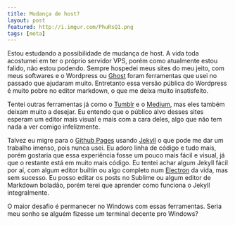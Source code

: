 ```yaml
---
title: Mudança de host?
layout: post
featured: http://i.imgur.com/PhuRsQ1.png
tags: [meta]
---
```

Estou estudando a possibilidade de mudança de host. A vida toda acostumei em ter o próprio servidor VPS, porém como atualmente estou falido, não estou podendo. Sempre hospedei meus sites do meu jeito, com meus softwares e o Wordpress ou <a href="http://ghost.org" target="_blank">Ghost</a> foram ferramentas que usei no passado que ajudaram muito. Entretanto essa versão pública do Wordpress é muito pobre no editor markdown, o que me deixa muito insatisfeito.
<!--more-->

Tentei outras ferramentas já como o <a href="http://tumblr.com" target="_blank">Tumblr</a> e o <a href="http://medium.com" target="_blank">Medium</a>, mas eles também deixam muito a desejar. Eu entendo que o público alvo desses sites esperam um editor mais visual e mais com a cara deles, algo que não tem nada a ver comigo infelizmente.

Talvez eu migre para o <a href="https://pages.github.com/" target="_blank">Github Pages</a> usando <a href="https://jekyllrb.com/" target="_blank">Jekyll</a> o que pode me dar um trabalho imenso, pois nunca usei. Eu adoro linha de código e tudo mais, porém gostaria que essa experiência fosse um pouco mais fácil e visual, já que o restante está em muito mais código. Eu tentei achar algum Jekyll fácil por aí, com algum editor builtin ou algo completo num <a href="http://electron.atom.io/" target="_blank">Electron</a> da vida, mas sem sucesso. Eu posso editar os posts no Sublime ou algum editor de Markdown boladão, porém terei que aprender como funciona o Jekyll integralmente.

O maior desafio é permanecer no Windows com essas ferramentas. Seria meu sonho se alguém fizesse um terminal decente pro Windows?

